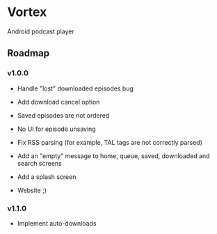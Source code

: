 # Vortex

Android podcast player

## Roadmap

### v1.0.0

- Handle "lost" downloaded episodes bug
- Add download cancel option
- Saved episodes are not ordered
- No UI for episode unsaving
- Fix RSS parsing (for example, TAL tags are not correctly parsed)
- Add an "empty" message to home, queue, saved, downloaded and search screens
- Add a splash screen

- Website ;)

### v1.1.0
- Implement auto-downloads